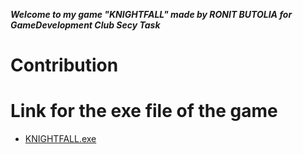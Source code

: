 ***Welcome to my game "KNIGHTFALL" made by RONIT BUTOLIA for GameDevelopment Club Secy Task***


# Contribution
	
# Link for the exe file of the game
- [KNIGHTFALL.exe](https://drive.google.com/drive/folders/11ZEPDSise93r3cmH2DFh8znj9bhWa2BZ?usp=drive_link)
